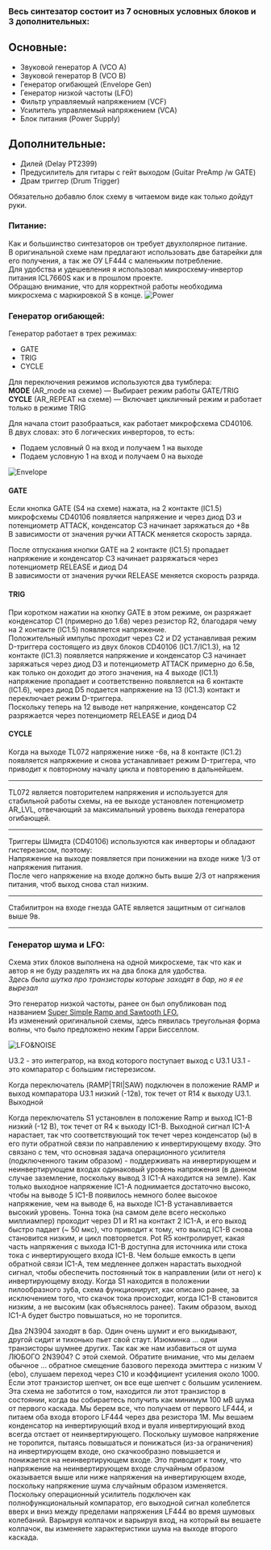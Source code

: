 ### Весь синтезатор состоит из 7 основных условных блоков и 3 дополнительных:

## Основные:
* Звуковой генератор A (VCO A)
* Звуковой генератор B (VCO B)
* Генератор огибающей (Envelope Gen)
* Генератор низкой частоты (LFO)
* Фильтр управляемый напряжением (VCF)
* Усилитель управляемый напряжением (VCA)
* Блок питания (Power Supply)

## Дополнительные:
* Дилей (Delay PT2399)
* Предусилитель для гитары с гейт выходом (Guitar PreAmp /w GATE)
* Драм триггер (Drum Trigger)

Обязательно добавлю блок схему в читаемом виде как только дойдут руки.


### Питание:
Как и большинство синтезаторов он требует двухполярное питание.<br>
В оригинальной схеме нам предлагают использовать две батарейки для его получения, а так же ОУ LF444 с маленьким потребление.<br>
Для удобства и удешевления я использовал микросхему-инвертор питания ICL7660S как и в прошлом проекте.<br>
Обращаю внимание, что для корректной работы необходима микросхема с маркировкой S в конце.
![Power](../Schematic/Power%20Supply.png)

### Генератор огибающей:
Генератор работает в трех режимах:
* GATE
* TRIG
* CYCLE

Для переключения режимов используются два тумблера:<br>
**MODE** (AR_mode на схеме) — Выбирает режим работы GATE/TRIG<br>
**CYCLE** (AR_REPEAT на схеме) — Включает цикличный режим и работает только в режиме TRIG<p>

Для начала стоит разобрааться, как работает микрофсхема CD40106.<br>
В двух словах: это 6 логических инверторов, то есть:<br>
+ Подаем условный 0 на вход и получаем 1 на выходе<br>
+ Подаем условную 1 на вход и получаем 0 на выходе<p>


![Envelope](../Schematic/Envelope%20Gen.png)

#### GATE
Если кнопка GATE (S4 на схеме) нажата, на 2 контакте (IC1.5) микрофсхемы CD40106 появляется напряжение и через диод D3 и потенциометр ATTACK,  конденсатор C3 начинает заряжаться до +8в<br>
В зависимости от значения ручки ATTACK меняется скорость заряда. <p>
После отпускания кнопки GATE на 2 контакте (IC1.5) пропадает напряжение и конденсатор C3 начинает разряжаться через потенциометр RELEASE и диод D4 <br>
В зависимости от значения ручки RELEASE меняется скорость разряда.<p>

#### TRIG
При коротком нажатии на кнопку GATE в этом режиме, он разряжает конденсатор C1 (примерно до 1.6в) через резистор R2, благодаря чему на 2 контакте (IC1.5) появляется напряжение.<br>
Положительный импульс проходит через C2 и D2 устанавливая режим D-триггера состоящего из двух блоков CD40106 (IC1.7/IC1.3), на 12 контакте (IC1.3) появляется напряжение и конденсатор C3 начинает заряжаться через диод D3 и потенциометр ATTACK примерно до 6.5в, как только он доходит до этого значения, на 4 выходе (IC1.1) напряжение пропадает и соответственно появляется на 6 контакте (IC1.6), через диод D5 подается напряжение на 13 (IC1.3) контакт и переключает режим D-триггера.<br>
Поскольку теперь на 12 выводе нет напряжение, конденсатор C2 разряжается через потенциометр RELEASE и диод D4<p>

#### CYCLE
Когда на выходе TL072 напряжение ниже -6в, на 8 контакте  (IC1.2) появляется напряжение и снова устанавливает режим D-триггера, что приводит к повторному началу цикла и повторению в дальнейшем.<br>

***
TL072 является повторителем напряжения и используется для стабильной работы схемы, на ее выходе установлен потенциометр AR_LVL, отвечающий за максимальный уровень выхода генератора огибающей.<br>
***
Триггеры Шмидта (CD40106) используются как инверторы и обладают гистерезисом, поэтому:<br>
Напряжение на выходе появляется при понижении на входе ниже 1/3 от напряжения питания.<br>
После чего напряжение на входе должно быть выше 2/3 от напряжения питания, чтоб выход снова стал низким.<br>
***
Стабилитрон на входе гнезда GATE является защитным от сигналов выше 9в.<p>
***


### Генератор шума и LFO:
Схема этих блоков выполнена на одной микросхеме, так что как и автор я не буду разделять их на два блока для удобства.<br>
*Здесь была шутка про транзисторы которые заходят в бар, но я ее вырезал*<br>

Это генератор низкой частоты, ранее он был опубликован под названием [Super Simple Ramp and Sawtooth LFO.](http://musicfromouterspace.com/analogsynth_new/OLDIESBUTGOODIES/LFO/lfo-2.html)<br>
Из изменений оригинальной схемы, здесь пявилась треугольная форма волны, что было предложено неким Гарри Бисселлом.<br>


![LFO&NOISE](../Schematic/LFO%20&%20Noise.png)


U3.2 - это интегратор, на вход которого поступает выход с U3.1
U3.1 - это компаратор с большим гистерезисом.

Когда переключатель (RAMP|TRI|SAW) подключен в положение RAMP и выход компаратора U3.1 низкий (-12в), ток течет от R14 к выходу U3.1.
Выходной 


Когда переключатель S1 установлен в положение Ramp и выход IC1-B низкий (-12 В), ток течет от R4 к выходу IC1-B. Выходной сигнал IC1-A нарастает, так что соответствующий ток течет через конденсатор (ы) в его пути обратной связи по направлению к инвертирующему входу. Это связано с тем, что основная задача операционного усилителя (подключенного таким образом) - поддерживать на инвертирующем и неинвертирующем входах одинаковый уровень напряжения (в данном случае заземление, поскольку вывод 3 IC1-A находится на земле). Как только выходное напряжение IC1-A поднимается достаточно высоко, чтобы на выводе 5 IC1-B появилось немного более высокое напряжение, чем на выводе 6, на выходе IC1-B устанавливается высокий уровень. Тонна тока (на самом деле всего несколько миллиампер) проходит через D1 и R1 на контакт 2 IC1-A, и его выход быстро падает (~ 50 мкс), что приводит к тому, что выход IC1-B снова становится низким, и цикл повторяется. Pot R5 контролирует, какая часть напряжения с выхода IC1-B доступна для источника или стока тока с инвертирующего входа IC1-B. Чем больше емкость в цепи обратной связи IC1-A, тем медленнее должен нарастать выходной сигнал, чтобы обеспечить постоянный ток в направлении (или от него) к инвертирующему входу. Когда S1 находится в положении пилообразного зуба, схема функционирует, как описано ранее, за исключением того, что скачок тока происходит, когда IC1-B становится низким, а не высоким (как объяснялось ранее). Таким образом, выход IC1-A будет быстро повышаться, но не торопится.




Два 2N3904 заходят в бар. Один очень шумит и его выкидывают, другой сидит и тихонько пьет свой стаут. Изюминка ... одни транзисторы шумнее других. Так как же нам избавиться от шума ЛЮБОГО 2N3904? С этой схемой. Обратите внимание, что мы делаем обычное ... обратное смещение базового перехода эмиттера с низким V (ebo), слушаем переход через C10 и коэффициент усиления около 1000. Если этот транзистор шепчет, он все еще шепчет с большим усилением. Эта схема не заботится о том, находится ли этот транзистор в состоянии, когда вы собираетесь получить как минимум 100 мВ шума от первого каскада. Мы берем все, что получаем от первого LF444, и питаем оба входа второго LF444 через два резистора 1М. Мы вешаем конденсатор на инвертирующий вход и вуаля инвертирующий вход всегда отстает от неинвертирующего. Поскольку шумовое напряжение не торопится, пытаясь повышаться и понижаться (из-за ограничения) на инвертирующем входе, оно скачкообразно повышается и понижается на неинвертирующем входе. Это приводит к тому, что напряжение на неинвертирующем входе случайным образом оказывается выше или ниже напряжения на инвертирующем входе, поскольку напряжение шума случайным образом изменяется. Поскольку операционный усилитель подключен как полнофункциональный компаратор, его выходной сигнал колеблется вверх и вниз между пределами напряжения LF444 во время шумовых колебаний. Варьируя колпачок и варьируя вход, на который вы вешаете колпачок, вы изменяете характеристики шума на выходе второго каскада.




